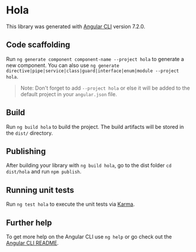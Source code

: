 # Hola

This library was generated with [Angular CLI](https://github.com/angular/angular-cli) version 7.2.0.

## Code scaffolding

Run `ng generate component component-name --project hola` to generate a new component. You can also use `ng generate directive|pipe|service|class|guard|interface|enum|module --project hola`.
> Note: Don't forget to add `--project hola` or else it will be added to the default project in your `angular.json` file. 

## Build

Run `ng build hola` to build the project. The build artifacts will be stored in the `dist/` directory.

## Publishing

After building your library with `ng build hola`, go to the dist folder `cd dist/hola` and run `npm publish`.

## Running unit tests

Run `ng test hola` to execute the unit tests via [Karma](https://karma-runner.github.io).

## Further help

To get more help on the Angular CLI use `ng help` or go check out the [Angular CLI README](https://github.com/angular/angular-cli/blob/master/README.md).
